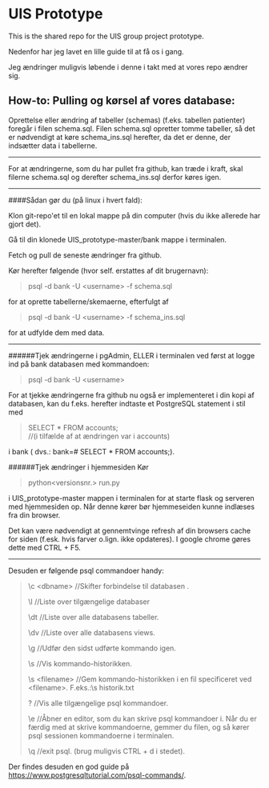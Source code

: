 # UIS Prototype
This is the shared repo for the UIS group project prototype.

Nedenfor har jeg lavet en lille guide til at få os i gang. 

Jeg ændringer muligvis løbende i denne i takt med at vores repo ændrer sig.


##  How-to: Pulling og kørsel af vores database:
Oprettelse eller ændring af tabeller (schemas) (f.eks. tabellen patienter) foregår 
i filen schema.sql. Filen schema.sql opretter tomme tabeller, så det er nødvendigt 
at køre schema_ins.sql herefter, da det er denne, der indsætter data i tabellerne.

---

For at ændringerne, som du har pullet fra github, kan træde i kraft, 
skal filerne schema.sql og derefter schema_ins.sql derfor køres igen.

---
####Sådan gør du (på linux i hvert fald):

Klon git-repo'et til en lokal mappe på din computer (hvis du ikke allerede har gjort det).

Gå til din klonede UIS_prototype-master/bank mappe i terminalen. 

Fetch og pull de seneste ændringer fra github.

Kør herefter følgende (hvor <username> self. erstattes af dit brugernavn):

>psql -d bank -U \<username> -f schema.sql 

for at oprette tabellerne/skemaerne, efterfulgt af 

>psql -d bank -U \<username> -f schema_ins.sql 

for at udfylde dem med data.

---
######Tjek ændringerne i pgAdmin, ELLER i terminalen ved først at logge ind på bank databasen med kommandoen:

>psql -d bank -U \<username> 

For at tjekke ændringerne fra github nu også er implementeret i din kopi af databasen, 
kan du f.eks. herefter indtaste et PostgreSQL statement i stil med 

>SELECT * FROM accounts;  
>//(i tilfælde af at ændringen var i accounts)

i bank ( dvs.: bank=# SELECT * FROM accounts;).

######Tjek ændringer i hjemmesiden
Kør 
>python\<versionsnr.> run.py

i UIS_prototype-master mappen i terminalen for at starte flask og serveren med hjemmesiden op.
Når denne kører bør hjemmeseiden kunne indlæses fra din browser.

Det kan være nødvendigt at gennemtvinge refresh af din browsers cache for siden (f.esk. hvis farver o.lign. ikke opdateres).
I google chrome gøres dette med CTRL + F5.

---
Desuden er følgende psql commandoer handy:
>\c \<dbname> //Skifter forbindelse til databasen <dbname>.
>
>\l //Liste over tilgængelige databaser
>
>\dt //Liste over alle databasens tabeller.
>
>\dv //Liste over alle databasens views.
>
>\g //Udfør den sidst udførte kommando igen.
>
>\s //Vis kommando-historikken.
>
>\s \<filename> //Gem kommando-historikken i en fil specificeret ved \<filename>. F.eks.:\s historik.txt
>
>\? //Vis alle tilgængelige psql kommandoer.
>
>\e //Åbner en editor, som du kan skrive psql kommandoer i. 
> Når du er færdig med at skrive kommandoerne, gemmer du 
> filen, og så kører psql sessionen kommandoerne i terminalen.
>
>\q //exit psql. (brug muligvis CTRL + d i stedet).

Der findes desuden en god guide på https://www.postgresqltutorial.com/psql-commands/.




